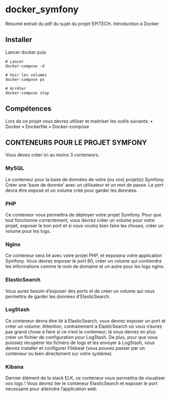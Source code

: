 # docker_symfony

Résumé extrait du pdf du sujet du projet EPITECH. Introduction à Docker

## Installer
Lancer docker puis
```
# Lancer
docker-compose -d

# Voir les volumes
docker-compose ps

# Arrêter
docker-compose stop
```

## Compétences
Lors de ce projet vous devrez utiliser et maitriser les outils suivants:
• Docker
• Dockerfile
• Docker-compose

## CONTENEURS POUR LE PROJET SYMFONY
Vous devez créer ici au moins 3 conteneurs.

### MySQL
Le conteneur pour la base de données de votre (ou vos) projet(s) Symfony.
Créer une ‘base de donnée’ avec un utilisateur et un mot de passe.
Le port devra être exposé et un volume créé pour garder les données.

### PHP
Ce conteneur vous permettra de déployer votre projet Symfony.
Pour que tout fonctionne correctement, vous devrez créer un volume pour votre projet, exposer le bon port et si vous voulez bien faire les choses, créer un volume pour les logs.

### Nginx
Ce conteneur sera lié avec votre projet PHP, et exposera votre application Symfony.
Vous devrez exposer le port 80, créer un volume qui contiendra les informations comme le nom de domaine et un autre pour les logs nginx.

### ElasticSearch
Vous aurez besoin d’exposer des ports et de créer un volume qui vous permettra de garder les données
d’ElasticSearch.


### LogStash
Ce conteneur devra être lié à ElasticSearch, vous devrez exposer un port et créer un volume.
Attention, contrairement à ElasticSearch où vous n’aurez pas grand chose à faire si ce n’est le conteneur; là vous devrez en plus créer un fichier de configuration pour LogStash.
De plus, pour que vous puissiez récupérer les fichiers de logs et les envoyer à LogStash, vous devrez installer et configurer Filebeat (vous pouvez passer par un conteneur ou bien directement sur votre système).


### Kibana
Dernier élément de la stack ELK, ce conteneur vous permettra de visualiser vos logs !
Vous devrez lier le conteneur ElasticSearch et exposer le port nécessaire pour atteindre l’application web.
